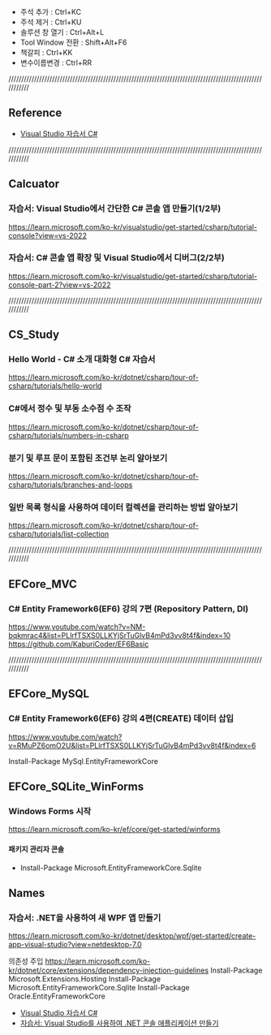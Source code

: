 ﻿

- 주석 추가 : Ctrl+KC
- 주석 제거 : Ctrl+KU
- 솔루션 창 열기 : Ctrl+Alt+L
- Tool Window 전환 : Shift+Alt+F6
- 책갈피 : Ctrl+KK
- 변수이름변경 : Ctrl+RR


///////////////////////////////////////////////////////////////////////////////////////////////////////////


## Reference
- [Visual Studio 자습서 C#](https://learn.microsoft.com/ko-kr/visualstudio/get-started/csharp/?view=vs-2022)


///////////////////////////////////////////////////////////////////////////////////////////////////////////


## Calcuator
### 자습서: Visual Studio에서 간단한 C# 콘솔 앱 만들기(1/2부)
https://learn.microsoft.com/ko-kr/visualstudio/get-started/csharp/tutorial-console?view=vs-2022

### 자습서: C# 콘솔 앱 확장 및 Visual Studio에서 디버그(2/2부)
https://learn.microsoft.com/ko-kr/visualstudio/get-started/csharp/tutorial-console-part-2?view=vs-2022


///////////////////////////////////////////////////////////////////////////////////////////////////////////


## CS_Study

### Hello World - C# 소개 대화형 C# 자습서
https://learn.microsoft.com/ko-kr/dotnet/csharp/tour-of-csharp/tutorials/hello-world

### C#에서 정수 및 부동 소수점 수 조작
https://learn.microsoft.com/ko-kr/dotnet/csharp/tour-of-csharp/tutorials/numbers-in-csharp

### 분기 및 루프 문이 포함된 조건부 논리 알아보기
https://learn.microsoft.com/ko-kr/dotnet/csharp/tour-of-csharp/tutorials/branches-and-loops

### 일반 목록 형식을 사용하여 데이터 컬렉션을 관리하는 방법 알아보기
https://learn.microsoft.com/ko-kr/dotnet/csharp/tour-of-csharp/tutorials/list-collection


///////////////////////////////////////////////////////////////////////////////////////////////////////////


## EFCore_MVC
### C# Entity Framework6(EF6) 강의 7편 (Repository Pattern, DI)
https://www.youtube.com/watch?v=NM-bqkmrac4&list=PLlrfTSXS0LLKYjSrTuGlvB4mPd3vv8t4f&index=10
https://github.com/KaburiCoder/EF6Basic


///////////////////////////////////////////////////////////////////////////////////////////////////////////


## EFCore_MySQL
### C# Entity Framework6(EF6) 강의 4편(CREATE) 데이터 삽입
https://www.youtube.com/watch?v=RMuPZ6omO2U&list=PLlrfTSXS0LLKYjSrTuGlvB4mPd3vv8t4f&index=6

Install-Package MySql.EntityFrameworkCore





## EFCore_SQLite_WinForms
### Windows Forms 시작
https://learn.microsoft.com/ko-kr/ef/core/get-started/winforms
#### 패키지 관리자 콘솔
- Install-Package Microsoft.EntityFrameworkCore.Sqlite








## Names
### 자습서: .NET을 사용하여 새 WPF 앱 만들기
https://learn.microsoft.com/ko-kr/dotnet/desktop/wpf/get-started/create-app-visual-studio?view=netdesktop-7.0




의존성 주입
https://learn.microsoft.com/ko-kr/dotnet/core/extensions/dependency-injection-guidelines
Install-Package Microsoft.Extensions.Hosting
Install-Package Microsoft.EntityFrameworkCore.Sqlite
Install-Package Oracle.EntityFrameworkCore


- [Visual Studio 자습서 C#](https://learn.microsoft.com/ko-kr/visualstudio/get-started/csharp/?view=vs-2022)
- [자습서: Visual Studio를 사용하여 .NET 콘솔 애플리케이션 만들기](https://learn.microsoft.com/ko-kr/dotnet/core/tutorials/with-visual-studio?pivots=dotnet-7-0)

